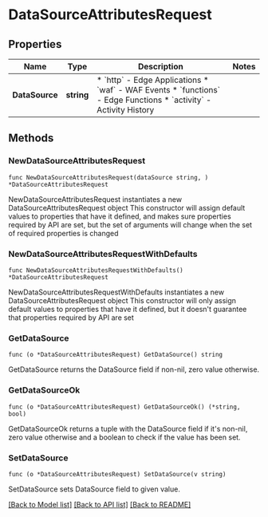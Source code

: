 # DataSourceAttributesRequest

## Properties

Name | Type | Description | Notes
------------ | ------------- | ------------- | -------------
**DataSource** | **string** | * &#x60;http&#x60; - Edge Applications * &#x60;waf&#x60; - WAF Events * &#x60;functions&#x60; - Edge Functions * &#x60;activity&#x60; - Activity History | 

## Methods

### NewDataSourceAttributesRequest

`func NewDataSourceAttributesRequest(dataSource string, ) *DataSourceAttributesRequest`

NewDataSourceAttributesRequest instantiates a new DataSourceAttributesRequest object
This constructor will assign default values to properties that have it defined,
and makes sure properties required by API are set, but the set of arguments
will change when the set of required properties is changed

### NewDataSourceAttributesRequestWithDefaults

`func NewDataSourceAttributesRequestWithDefaults() *DataSourceAttributesRequest`

NewDataSourceAttributesRequestWithDefaults instantiates a new DataSourceAttributesRequest object
This constructor will only assign default values to properties that have it defined,
but it doesn't guarantee that properties required by API are set

### GetDataSource

`func (o *DataSourceAttributesRequest) GetDataSource() string`

GetDataSource returns the DataSource field if non-nil, zero value otherwise.

### GetDataSourceOk

`func (o *DataSourceAttributesRequest) GetDataSourceOk() (*string, bool)`

GetDataSourceOk returns a tuple with the DataSource field if it's non-nil, zero value otherwise
and a boolean to check if the value has been set.

### SetDataSource

`func (o *DataSourceAttributesRequest) SetDataSource(v string)`

SetDataSource sets DataSource field to given value.



[[Back to Model list]](../README.md#documentation-for-models) [[Back to API list]](../README.md#documentation-for-api-endpoints) [[Back to README]](../README.md)


